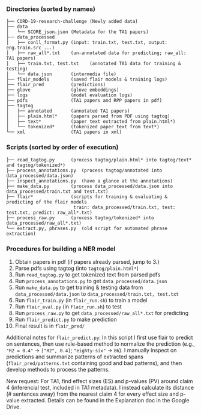### Directories (sorted by names)
```
├── CORD-19-research-challenge (Newly added data)
├── data
│   └── SCORE_json.json (Metadata for the TA1 papers)
├── data_processed
│   ├── conll_format.py (input: train.txt, test.txt, output: eng.train.src ...)
│   ├── raw_all*.txt    (un-annotated data for predicting; raw_all: TA1 papers)
│   ├── train.txt, test.txt    (annotated TA1 data for training & testing)
│   └── data.json       (intermedia file)
├── flair_models        (saved flair models & training logs)
├── flair_pred          (predictions)
├── glove               (glove embeddings)
├── logs                (model evaluation logs)
├── pdfs                (TA1 papers and RPP papers in pdf)
├── tagtog
│   ├── annotated       (annotated TA1 papers)
│   ├── plain.html*     (papers parsed from PDF using tagtog)
│   ├── text*           (paper text extracted from plain.html*)
│   └── tokenized*      (tokenized paper text from text*)
└── xml                 (TA1 papers in xml)
```

### Scripts (sorted by order of execution)
```
├── read_tagtog.py      (process tagtog/plain.html* into tagtog/text* and tagtog/tokenized*)
├── process_annotations.py  (process tagtog/annotated into data_processed/data.json)
├── inspect_annotations.py  (have a glance at the annotations)
├── make_data.py        (process data_processed/data.json into data_processed/train.txt and test.txt)
├── flair*              (scripts for training & evaluating & predicting of the flair models
                         train: data_processed/train.txt, test: test.txt, predict: raw_all*.txt)
├── process_raw.py      (process tagtog/tokenized* into data_processed/raw_all*.txt)
└── extract.py, phrases.py  (old script for automated phrase extraction)
```

### Procedures for building a NER model
1. Obtain papers in pdf (if papers already parsed, jump to 3.)
2. Parse pdfs using tagtog (into ```tagtog/plain.html*```)
3. Run ```read_tagtog.py``` to get tokenized text from parsed pdfs
4. Run ```process_annotations.py``` to get ```data_processed/data.json```
5. Run ```make_data.py``` to get training & testing data from ```data_processed/data.json``` to ```data_processed/train.txt, test.txt```
6. Run ```flair_train.py``` (in ```flair_run.sh```) to train a model
7. Run ```flair_eval.py``` (in ```flair_run.sh```) to test
8. Run ```process_raw.py``` to get ```data_processed/raw_all*.txt``` for predicting
9. Run ```flair_predict.py``` to make prediction
10. Final result is in ```flair_pred/```

Additional notes for ```flair_predict.py```: In this script I first use flair to predict on sentences, then use rule-based method to normalize the prediction (e.g., ```"R2 = 0.4"``` -> ```["R2", 0.4]```; ```"eighty-six"``` -> ```86```). I manually inspect on predictions and summarize patterns of extracted spans (```flair_pred/patterns.txt``` containing good and bad patterns), and then develop methods to process the patterns.

New request: For TA1, find effect sizes (ES) and p-values (PV) around claim 4 (inferencial test, included in TA1 metadata). I instead calculate its distance (# sentences away) from the nearest claim 4 for every effect size and p-value extracted. Details can be found in the Explanation doc in the Google Drive.


